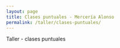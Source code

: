 ```yaml
---
layout: page
title: Clases puntuales - Mercería Alonso
permalink: /taller/clases-puntuales/
---
```


Taller - clases puntuales
